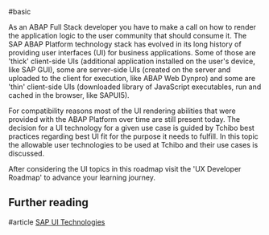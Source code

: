 #basic

 As an ABAP Full Stack developer you have to make a call on how to render the application logic to the user community that should consume it. The SAP ABAP Platform technology stack has evolved in its long history of providing user interfaces (UI) for business applications. Some of those are 'thick' client-side UIs (additional application installed on the user's device, like SAP GUI), some are server-side UIs (created on the server and uploaded to the client for execution, like ABAP Web Dynpro) and some are 'thin' client-side UIs (downloaded library of JavaScript executables, run and cached in the browser, like SAPUI5).
 
 For compatibility reasons most of the UI rendering abilities that were provided with the ABAP Platform over time are still present today. The decision for a UI technology for a given use case is guided by Tchibo best practices regarding best UI fit for the purpose it needs to fulfill. In this topic the allowable user technologies to be used at Tchibo and their use cases is discussed. 

After considering the UI topics in this roadmap visit the 'UX Developer Roadmap' to advance your learning journey.

## Further reading
#article [SAP UI Technologies](https://help.sap.com/docs/ABAP_PLATFORM_NEW/6f3c61a7a5b94447b80e72f722b0aad7/4166e6938652441d90261fcc3eca45b6.html?locale=en-US)